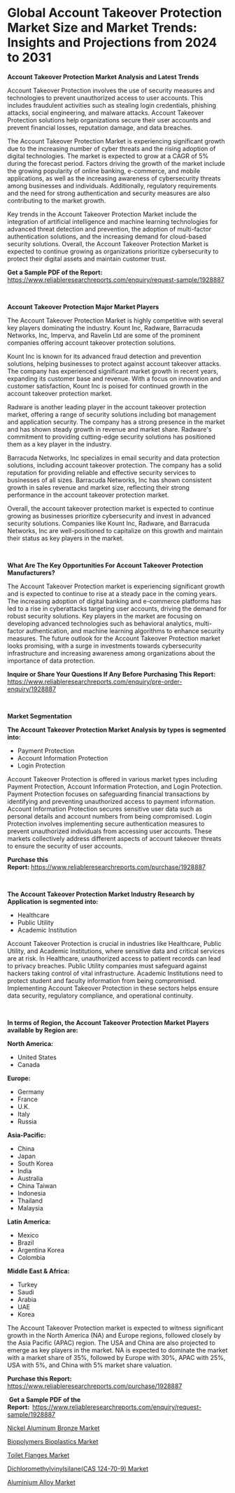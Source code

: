 <p><h1>Global Account Takeover Protection Market Size and Market Trends: Insights and Projections from 2024 to 2031</h1></p><p><strong>Account Takeover Protection Market Analysis and Latest Trends</strong></p>
<p><p>Account Takeover Protection involves the use of security measures and technologies to prevent unauthorized access to user accounts. This includes fraudulent activities such as stealing login credentials, phishing attacks, social engineering, and malware attacks. Account Takeover Protection solutions help organizations secure their user accounts and prevent financial losses, reputation damage, and data breaches.</p><p>The Account Takeover Protection Market is experiencing significant growth due to the increasing number of cyber threats and the rising adoption of digital technologies. The market is expected to grow at a CAGR of 5% during the forecast period. Factors driving the growth of the market include the growing popularity of online banking, e-commerce, and mobile applications, as well as the increasing awareness of cybersecurity threats among businesses and individuals. Additionally, regulatory requirements and the need for strong authentication and security measures are also contributing to the market growth.</p><p>Key trends in the Account Takeover Protection Market include the integration of artificial intelligence and machine learning technologies for advanced threat detection and prevention, the adoption of multi-factor authentication solutions, and the increasing demand for cloud-based security solutions. Overall, the Account Takeover Protection Market is expected to continue growing as organizations prioritize cybersecurity to protect their digital assets and maintain customer trust.</p></p>
<p><strong>Get a Sample PDF of the Report:&nbsp;</strong> <a href="https://www.reliableresearchreports.com/enquiry/request-sample/1928887">https://www.reliableresearchreports.com/enquiry/request-sample/1928887</a></p>
<p>&nbsp;</p>
<p><strong>Account Takeover Protection Major Market Players</strong></p>
<p><p>The Account Takeover Protection Market is highly competitive with several key players dominating the industry. Kount Inc, Radware, Barracuda Networks, Inc, Imperva, and Ravelin Ltd are some of the prominent companies offering account takeover protection solutions. </p><p>Kount Inc is known for its advanced fraud detection and prevention solutions, helping businesses to protect against account takeover attacks. The company has experienced significant market growth in recent years, expanding its customer base and revenue. With a focus on innovation and customer satisfaction, Kount Inc is poised for continued growth in the account takeover protection market.</p><p>Radware is another leading player in the account takeover protection market, offering a range of security solutions including bot management and application security. The company has a strong presence in the market and has shown steady growth in revenue and market share. Radware's commitment to providing cutting-edge security solutions has positioned them as a key player in the industry.</p><p>Barracuda Networks, Inc specializes in email security and data protection solutions, including account takeover protection. The company has a solid reputation for providing reliable and effective security services to businesses of all sizes. Barracuda Networks, Inc has shown consistent growth in sales revenue and market size, reflecting their strong performance in the account takeover protection market.</p><p>Overall, the account takeover protection market is expected to continue growing as businesses prioritize cybersecurity and invest in advanced security solutions. Companies like Kount Inc, Radware, and Barracuda Networks, Inc are well-positioned to capitalize on this growth and maintain their status as key players in the market.</p></p>
<p>&nbsp;</p>
<p><strong>What Are The Key Opportunities For Account Takeover Protection Manufacturers?</strong></p>
<p><p>The Account Takeover Protection market is experiencing significant growth and is expected to continue to rise at a steady pace in the coming years. The increasing adoption of digital banking and e-commerce platforms has led to a rise in cyberattacks targeting user accounts, driving the demand for robust security solutions. Key players in the market are focusing on developing advanced technologies such as behavioral analytics, multi-factor authentication, and machine learning algorithms to enhance security measures. The future outlook for the Account Takeover Protection market looks promising, with a surge in investments towards cybersecurity infrastructure and increasing awareness among organizations about the importance of data protection.</p></p>
<p><strong>Inquire or Share Your Questions If Any Before Purchasing This Report:</strong> <a href="https://www.reliableresearchreports.com/enquiry/pre-order-enquiry/1928887">https://www.reliableresearchreports.com/enquiry/pre-order-enquiry/1928887</a></p>
<p>&nbsp;</p>
<p><strong>Market Segmentation</strong></p>
<p><strong>The Account Takeover Protection Market Analysis by types is segmented into:</strong></p>
<p><ul><li>Payment Protection</li><li>Account Information Protection</li><li>Login Protection</li></ul></p>
<p><p>Account Takeover Protection is offered in various market types including Payment Protection, Account Information Protection, and Login Protection. Payment Protection focuses on safeguarding financial transactions by identifying and preventing unauthorized access to payment information. Account Information Protection secures sensitive user data such as personal details and account numbers from being compromised. Login Protection involves implementing secure authentication measures to prevent unauthorized individuals from accessing user accounts. These markets collectively address different aspects of account takeover threats to ensure the security of user accounts.</p></p>
<p><strong>Purchase this Report:&nbsp;</strong><a href="https://www.reliableresearchreports.com/purchase/1928887">https://www.reliableresearchreports.com/purchase/1928887</a></p>
<p>&nbsp;</p>
<p><strong>The Account Takeover Protection Market Industry Research by Application is segmented into:</strong></p>
<p><ul><li>Healthcare</li><li>Public Utility</li><li>Academic Institution</li></ul></p>
<p><p>Account Takeover Protection is crucial in industries like Healthcare, Public Utility, and Academic Institutions, where sensitive data and critical services are at risk. In Healthcare, unauthorized access to patient records can lead to privacy breaches. Public Utility companies must safeguard against hackers taking control of vital infrastructure. Academic Institutions need to protect student and faculty information from being compromised. Implementing Account Takeover Protection in these sectors helps ensure data security, regulatory compliance, and operational continuity.</p></p>
<p>&nbsp;</p>
<p><strong>In terms of Region, the Account Takeover Protection Market Players available by Region are:</strong></p>
<p>
    <p> <strong> North America: </strong>
        <ul>
            <li>United States</li>
            <li>Canada</li>
        </ul>
        </p> 
    <p> <strong> Europe: </strong>
        <ul>
            <li>Germany</li>
            <li>France</li>
            <li>U.K.</li>
            <li>Italy</li>
            <li>Russia</li>
        </ul>
        </p> 
    <p> <strong> Asia-Pacific: </strong>
        <ul>
            <li>China</li>
            <li>Japan</li>
            <li>South Korea</li>
            <li>India</li>
            <li>Australia</li>
            <li>China Taiwan</li>
            <li>Indonesia</li>
            <li>Thailand</li>
            <li>Malaysia</li>
        </ul>
        </p> 
    <p> <strong> Latin America: </strong>
        <ul>
            <li>Mexico</li>
            <li>Brazil</li>
            <li>Argentina Korea</li>
            <li>Colombia</li>
        </ul>
        </p> 
    <p> <strong> Middle East & Africa: </strong>
        <ul>
            <li>Turkey</li>
            <li>Saudi</li>
            <li>Arabia</li>
            <li>UAE</li>
            <li>Korea</li>
        </ul>
    </p>
    </p>
<p><p>The Account Takeover Protection market is expected to witness significant growth in the North America (NA) and Europe regions, followed closely by the Asia Pacific (APAC) region. The USA and China are also projected to emerge as key players in the market. NA is expected to dominate the market with a market share of 35%, followed by Europe with 30%, APAC with 25%, USA with 5%, and China with 5% market share valuation.</p></p>
<p><strong>Purchase this Report: </strong><a href="https://www.reliableresearchreports.com/purchase/1928887">https://www.reliableresearchreports.com/purchase/1928887</a></p>
<p>&nbsp;<strong>Get a Sample PDF of the Report:&nbsp;&nbsp;</strong><a href="https://www.reliableresearchreports.com/enquiry/request-sample/1928887">https://www.reliableresearchreports.com/enquiry/request-sample/1928887</a></p>
<p><strong></strong></p>
<p><p><a href="https://view.publitas.com/reportprime-1/nickel-aluminum-bronze-market-provides-a-comprehensive-analysis-including-a-macro-overview-of-the-market-as-well-as-micro-details-such-as-market-size-and-competitive-landscape/">Nickel Aluminum Bronze Market</a></p><p><a href="https://mire-aunt-385.notion.site/Biopolymers-Bioplastics-Market-Provides-a-Comprehensive-Analysis-Including-a-Macro-Overview-of-the-M-db6d5b5d6818416f861831182cee5c7f">Biopolymers Bioplastics Market</a></p><p><a href="https://invited-way-688.notion.site/Toilet-Flanges-Market-Challenges-Opportunities-and-Growth-Drivers-and-Major-Market-Players-foreca-663253f82e4c42b9a3a494b460105e07">Toilet Flanges Market</a></p><p><a href="https://butternut-bug-553.notion.site/Dichloromethylvinylsilane-CAS-124-70-9-Market-Size-Growth-Outlook-from-2024-to-2031-projecting-at-6284768b7beb4c0d8f743a8831292409">Dichloromethylvinylsilane(CAS 124-70-9) Market</a></p><p><a href="https://view.publitas.com/reportprime-1/aluminium-alloy-market-offers-provide-insightful-data-for-the-time-period-from-2024-to-2031-and-also-provide-analysis-based-on-application-type-and-region/">Aluminium Alloy Market</a></p></p>